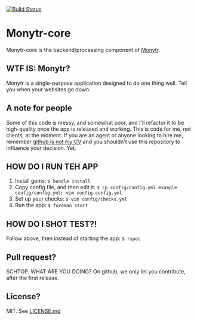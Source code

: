 [![Build Status](https://travis-ci.org/kalleth/monytr-core.svg?branch=master)](https://travis-ci.org/kalleth/monytr-core)

# Monytr-core
Monytr-core is the backend/processing component of [Monytr](https://github.com/kalleth/monytr).

## WTF IS: Monytr?
Monytr is a single-purpose application designed to do one thing well. Tell you when your websites go down.

## A note for people
Some of this code is messy, and somewhat poor, and I'll refactor it to be high-quality once the app is released and working. This is code for me, not clients, at the moment. If you are an agent or anyone looking to hire me, remember [github is not my CV](https://blog.jcoglan.com/2013/11/15/why-github-is-not-your-cv/) and you shouldn't use this repository to influence your decision. Yet.

## HOW DO I RUN TEH APP
1. Install gems: `$ bundle install`
2. Copy config file, and then edit it: `$ cp config/config.yml.example config/config.yml; vim config.config.yml`
3. Set up your checks: `$ vim config/checks.yml`
4. Run the app: `$ foreman start`

## HOW DO I SHOT TEST?!
Follow above, then instead of starting the app:
`$ rspec`

## Pull request?
SCHTOP. WHAT ARE YOU DOING? On github, we only let you contribute, after the first release.

## License?
MIT. See [LICENSE.md](LICENSE.md)
